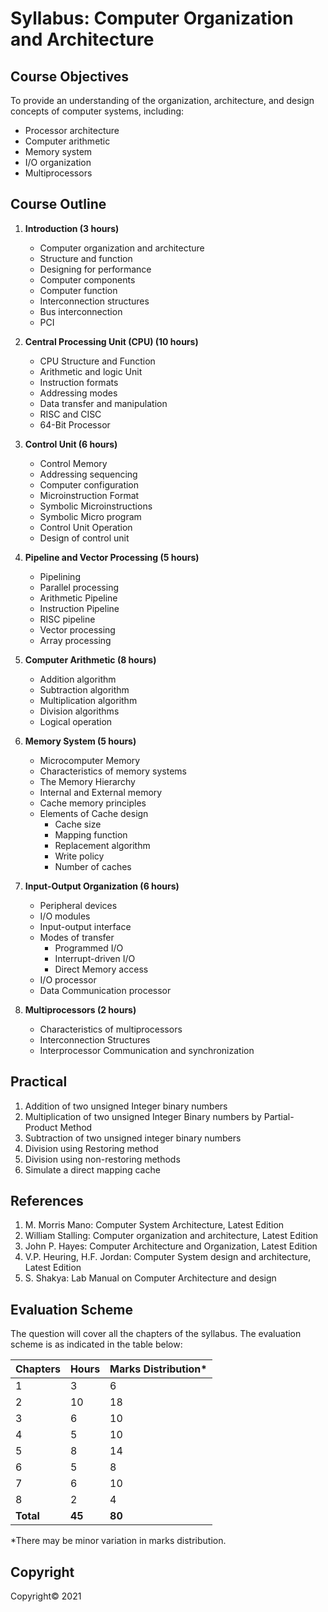 # Syllabus: Computer Organization and Architecture

## Course Objectives

To provide an understanding of the organization, architecture, and design concepts of computer systems, including:

* Processor architecture
* Computer arithmetic
* Memory system
* I/O organization
* Multiprocessors

## Course Outline

1. **Introduction (3 hours)**
    * Computer organization and architecture
    * Structure and function
    * Designing for performance
    * Computer components
    * Computer function
    * Interconnection structures
    * Bus interconnection
    * PCI

2. **Central Processing Unit (CPU) (10 hours)**
    * CPU Structure and Function
    * Arithmetic and logic Unit
    * Instruction formats
    * Addressing modes
    * Data transfer and manipulation
    * RISC and CISC
    * 64-Bit Processor

3. **Control Unit (6 hours)**
    * Control Memory
    * Addressing sequencing
    * Computer configuration
    * Microinstruction Format
    * Symbolic Microinstructions
    * Symbolic Micro program
    * Control Unit Operation
    * Design of control unit

4. **Pipeline and Vector Processing (5 hours)**
    * Pipelining
    * Parallel processing
    * Arithmetic Pipeline
    * Instruction Pipeline
    * RISC pipeline
    * Vector processing
    * Array processing

5. **Computer Arithmetic (8 hours)**
    * Addition algorithm
    * Subtraction algorithm
    * Multiplication algorithm
    * Division algorithms
    * Logical operation

6. **Memory System (5 hours)**
    * Microcomputer Memory
    * Characteristics of memory systems
    * The Memory Hierarchy
    * Internal and External memory
    * Cache memory principles
    * Elements of Cache design
        * Cache size
        * Mapping function
        * Replacement algorithm
        * Write policy
        * Number of caches

7. **Input-Output Organization (6 hours)**
    * Peripheral devices
    * I/O modules
    * Input-output interface
    * Modes of transfer
        * Programmed I/O
        * Interrupt-driven I/O
        * Direct Memory access
    * I/O processor
    * Data Communication processor

8. **Multiprocessors (2 hours)**
    * Characteristics of multiprocessors
    * Interconnection Structures
    * Interprocessor Communication and synchronization

## Practical

1. Addition of two unsigned Integer binary numbers
2. Multiplication of two unsigned Integer Binary numbers by Partial-Product Method
3. Subtraction of two unsigned integer binary numbers
4. Division using Restoring method
5. Division using non-restoring methods
6. Simulate a direct mapping cache

## References

1. M. Morris Mano: Computer System Architecture, Latest Edition
2. William Stalling: Computer organization and architecture, Latest Edition
3. John P. Hayes: Computer Architecture and Organization, Latest Edition
4. V.P. Heuring, H.F. Jordan: Computer System design and architecture, Latest Edition
5. S. Shakya: Lab Manual on Computer Architecture and design

## Evaluation Scheme

The question will cover all the chapters of the syllabus. The evaluation scheme is as indicated in the table below:

| Chapters | Hours | Marks Distribution* |
|---|---|---|
| 1 | 3 | 6 |
| 2 | 10 | 18 |
| 3 | 6 | 10 |
| 4 | 5 | 10 |
| 5 | 8 | 14 |
| 6 | 5 | 8 |
| 7 | 6 | 10 |
| 8 | 2 | 4 |
| **Total** | **45** | **80** |

*There may be minor variation in marks distribution.

## Copyright

Copyright&copy; 2021